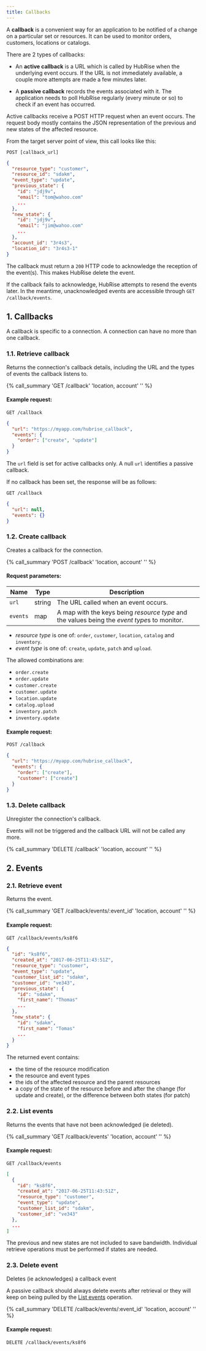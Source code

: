 ```yaml
---
title: Callbacks
---
```


A **callback** is a convenient way for an application to be notified of a change on a particular set or resources. It can be used to monitor orders, customers, locations or catalogs.

There are 2 types of callbacks:

- An **active callback** is a URL which is called by HubRise when the underlying event occurs. If the URL is not immediately available, a couple more attempts are made a few minutes later.

- A **passive callback** records the events associated with it. The application needs to poll HubRise regularly (every minute or so) to check if an event has occurred.

Active callbacks receive a POST HTTP request when an event occurs. The request body mostly contains the JSON representation of the previous and new states of the affected resource.

From the target server point of view, this call looks like this:

`POST [callback_url]`

```json
{
  "resource_type": "customer",
  "resource_id": "sdakm",
  "event_type": "update",
  "previous_state": {
    "id": "jdj9v",
    "email": "tom@wahoo.com"
    ...
  },
  "new_state": {
    "id": "jdj9v",
    "email": "jim@wahoo.com"
    ...
  },
  "account_id": "3r4s3",
  "location_id": "3r4s3-1"
}
```

The callback must return a `200` HTTP code to acknowledge the reception of the event(s). This makes HubRise delete the event.

If the callback fails to acknowledge, HubRise attempts to resend the events later. In the meantime, unacknowledged events are accessible through `GET /callback/events`.

## 1. Callbacks

A callback is specific to a connection. A connection can have no more than one callback.

### 1.1. Retrieve callback

Returns the connection's callback details, including the URL and the types of events the callback listens to.

{% call_summary 'GET /callback' 'location, account' '' %}

#### Example request:

`GET /callback`

```json
{
  "url": "https://myapp.com/hubrise_callback",
  "events": {
    "order": ["create", "update"]
  }
}
```

The `url` field is set for active callbacks only. A null `url` identifies a passive callback.

If no callback has been set, the response will be as follows:

`GET /callback`

```json
{
  "url": null,
  "events": {}
}
```

### 1.2. Create callback

Creates a callback for the connection.

{% call_summary 'POST /callback' 'location, account' '' %}

#### Request parameters:

| Name     | Type   | Description                                                                                  |
| -------- | ------ | -------------------------------------------------------------------------------------------- |
| `url`    | string | The URL called when an event occurs.                                                         |
| `events` | map    | A map with the keys being _resource type_ and the values being the *event type*s to monitor. |

- _resource type_ is one of: `order`, `customer`, `location`, `catalog` and `inventory`.
- _event type_ is one of: `create`, `update`, `patch` and `upload`.

The allowed combinations are:

- `order.create`
- `order.update`
- `customer.create`
- `customer.update`
- `location.update`
- `catalog.upload`
- `inventory.patch`
- `inventory.update`

#### Example request:

`POST /callback`

```json
{
  "url": "https://myapp.com/hubrise_callback",
  "events": {
    "order": ["create"],
    "customer": ["create"]
  }
}
```

### 1.3. Delete callback

Unregister the connection's callback.

Events will not be triggered and the callback URL will not be called any more.

{% call_summary 'DELETE /callback' 'location, account' '' %}

## 2. Events

### 2.1. Retrieve event

Returns the event.

{% call_summary 'GET /callback/events/:event_id' 'location, account' '' %}

#### Example request:

`GET /callback/events/ks8f6`

```json
{
  "id": "ks8f6",
  "created_at": "2017-06-25T11:43:51Z",
  "resource_type": "customer",
  "event_type": "update",
  "customer_list_id": "sdakm",
  "customer_id": "ve343",
  "previous_state": {
    "id": "sdakm",
    "first_name": "Thomas"
    ...
  },
  "new_state": {
    "id": "sdakm",
    "first_name": "Tomas"
    ...
  }
}
```

The returned event contains:

- the time of the resource modification
- the resource and event types
- the ids of the affected resource and the parent resources
- a copy of the state of the resource before and after the change (for update and create), or the difference between both states (for patch)

### 2.2. List events

Returns the events that have not been acknowledged (ie deleted).

{% call_summary 'GET /callback/events' 'location, account' '' %}

#### Example request:

`GET /callback/events`

```json
[
  {
    "id": "ks8f6",
    "created_at": "2017-06-25T11:43:51Z",
    "resource_type": "customer",
    "event_type": "update",
    "customer_list_id": "sdakm",
    "customer_id": "ve343"
  },
  ...
]
```

The previous and new states are not included to save bandwidth. Individual retrieve operations must be performed if states are needed.

### 2.3. Delete event

Deletes (ie acknowledges) a callback event

A passive callback should always delete events after retrieval or they will keep on being pulled by the [List events](#list-events) operation.

{% call_summary 'DELETE /callback/events/:event_id' 'location, account' '' %}

#### Example request:

`DELETE /callback/events/ks8f6`
